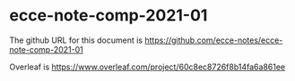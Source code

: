 # ecce-note-comp-2021-01

The github URL for this document is https://github.com/ecce-notes/ecce-note-comp-2021-01

Overleaf is https://www.overleaf.com/project/60c8ec8726f8b14fa6a861ee
